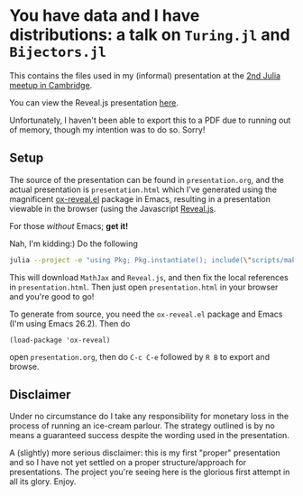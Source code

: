 # You have data and I have distributions: a talk on `Turing.jl` and `Bijectors.jl`
This contains the files used in my (informal) presentation at the [2nd Julia meetup in Cambridge](https://www.meetup.com/London-Julia-User-Group/events/265586612/).

You can view the Reveal.js presentation [here](https://torfjelde.github.io/presentations/cambridge-julia-meetup/).

Unfortunately, I haven't been able to export this to a PDF due to running out of memory, though my intention was to do so. Sorry!

## Setup
The source of the presentation can be found in `presentation.org`, and the actual presentation is `presentation.html` which I've generated using the magnificent [ox-reveal.el](https://github.com/yjwen/org-reveal) package in Emacs, resulting in a presentation viewable in the browser (using the Javascript [Reveal.js](https://github.com/hakimel/reveal.js/).

For those *without* Emacs; **get it!** 

Nah, I'm kidding:) Do the following
```sh
julia --project -e "using Pkg; Pkg.instantiate(); include(\"scripts/make.jl\")"
```
This will download `MathJax` and `Reveal.js`, and then fix the local references in `presentation.html`. Then just open `presentation.html` in your browser and you're good to go!

To generate from source, you need the `ox-reveal.el` package and Emacs (I'm using Emacs 26.2). Then do
```emacs-lisp
(load-package 'ox-reveal)
```
open `presentation.org`, then do `C-c C-e` followed by `R B` to export and browse.

## Disclaimer
Under no circumstance do I take any responsibility for monetary loss in the process of running an ice-cream parlour. The strategy outlined is by no means a guaranteed success despite the wording used in the presentation.

A (slightly) more serious disclaimer: this is my first "proper" presentation and so I have not yet settled on a proper structure/approach for presentations. The project you're seeing here is the glorious first attempt in all its glory. Enjoy.
